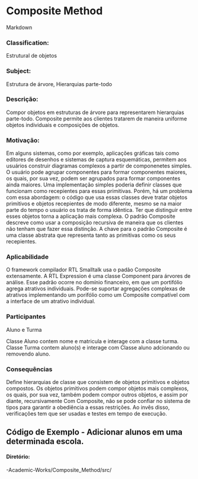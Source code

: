 # Composite Method
Markdown

### Classification: 
Estrutural de objetos

### Subject:
Estrutura de árvore, Hierarquias parte-todo

### Descrição:
Compor objetos em estruturas de árvore para representarem hierarquias parte-todo. Composite permite aos clientes tratarem de maneira uniforme objetos individuais e composições de objetos.

### Motivação:

Em alguns sistemas, como por exemplo, aplicações gráficas tais como editores de desenhos e sistemas de captura esquemáticas, permitem aos usuários construir diagramas complexos a partir de componenetes simples. O usuário pode agrupar componentes para formar componentes maiores, os quais, por sua vez, podem ser agrupados para formar componentes ainda maiores. Uma implementação simples poderia definir classes que funcionam como recepientes para essas primitivas. Porém, há um problema com essa abordagem: o código que usa essas classes deve tratar objetos primitivos e objetos recepientes de modo diferente, mesmo se na maior parte do tempo o usuário os trata de forma idêntica. Ter que distinguir entre esses objetos torna a aplicação mais complexa. O padrão Composite descreve como usar a composição recursiva de maneira que os clientes não tenham que fazer essa distinção.
A chave para o padrão Composite é uma classe abstrata que representa tanto as primitivas como os seus recepientes.

### Aplicabilidade
O framework compilador RTL Smalltalk usa o padão Composite extensamente.
A RTL Expression é uma classe Component para árvores de análise.
Esse padrão ocorre no domínio financeiro, em que um portifólio agrega atrativos individuais. Pode-se suportar agregações complexas de atrativos implementando um porifólio como um Composite compatível com a interface de um atrativo individual.

### Participantes
Aluno e Turma

Classe Aluno contem nome e matricula e interage com a classe turma.
Classe Turma contem aluno(s) e interage com Classe aluno adcionando ou removendo aluno.

### Consequências

Define hierarquias de classe que consistem de objetos primitivos e objetos compostos. Os objetos primitivos podem compor objetos mais complexos, os quais, por sua vez, também podem compor outros objetos, e assim por diante, recursivamente
Com Composite, não se pode confiar no sistema de tipos para garantir a obediência a essas restrições. Ao invês disso, verificações tem que ser usadas e testes em tempo de execução.

 ## Código de Exemplo - Adicionar alunos em uma determinada escola.
 #### Diretório:
 -Academic-Works/Composite_Method/src/
 
